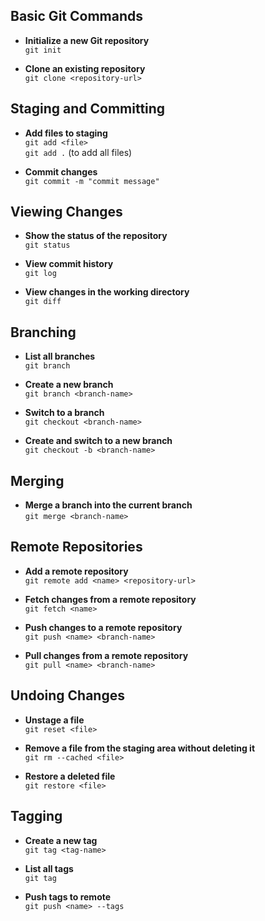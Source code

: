 ## Basic Git Commands
- **Initialize a new Git repository**  
  `git init`

- **Clone an existing repository**  
  `git clone <repository-url>`

## Staging and Committing
- **Add files to staging**  
  `git add <file>`  
  `git add .` (to add all files)

- **Commit changes**  
  `git commit -m "commit message"`

## Viewing Changes
- **Show the status of the repository**  
  `git status`

- **View commit history**  
  `git log`

- **View changes in the working directory**  
  `git diff`

## Branching
- **List all branches**  
  `git branch`

- **Create a new branch**  
  `git branch <branch-name>`

- **Switch to a branch**  
  `git checkout <branch-name>`

- **Create and switch to a new branch**  
  `git checkout -b <branch-name>`

## Merging
- **Merge a branch into the current branch**  
  `git merge <branch-name>`

## Remote Repositories
- **Add a remote repository**  
  `git remote add <name> <repository-url>`

- **Fetch changes from a remote repository**  
  `git fetch <name>`

- **Push changes to a remote repository**  
  `git push <name> <branch-name>`

- **Pull changes from a remote repository**  
  `git pull <name> <branch-name>`

## Undoing Changes
- **Unstage a file**  
  `git reset <file>`

- **Remove a file from the staging area without deleting it**  
  `git rm --cached <file>`

- **Restore a deleted file**  
  `git restore <file>`

## Tagging
- **Create a new tag**  
  `git tag <tag-name>`

- **List all tags**  
  `git tag`

- **Push tags to remote**  
  `git push <name> --tags`
